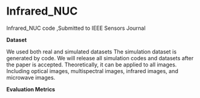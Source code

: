 # Infrared_NUC
Infrared_NUC code ,Submitted to IEEE Sensors Journal

**Dataset** 

We used both real and simulated datasets The simulation dataset is generated by code. We will release all simulation codes and datasets after the paper is accepted. Theoretically, it can be applied to all images. Including optical  images, multispectral images, infrared images, and microwave images.


**Evaluation Metrics** 


